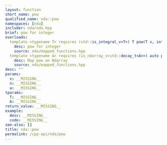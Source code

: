 ```yaml
---
layout: function
short_name: pow
qualified_name: nda::pow
namespaces: [nda]
includer: nda/nda.hpp
brief: pow for integer
overloads:
  template <typename T> requires (std::is_integral_v<T>) T pow(T x, int n):
    desc: pow for integer
    source: nda/mapped_functions.hpp
  template <typename A> requires (is_ndarray_v<std::decay_t<A>>) auto pow(A && a, int n):
    desc: Map pow on Ndarray
    source: nda/mapped_functions.hpp
desc: ""
params:
  x: __MISSING__
  n: __MISSING__
  a: __MISSING__
tparams:
  T: __MISSING__
  A: __MISSING__
return_value: __MISSING__
example:
  desc: __MISSING__
  code: __MISSING__
see-also: []
title: nda::pow
permalink: /cpp-api/nda/pow
...
```


